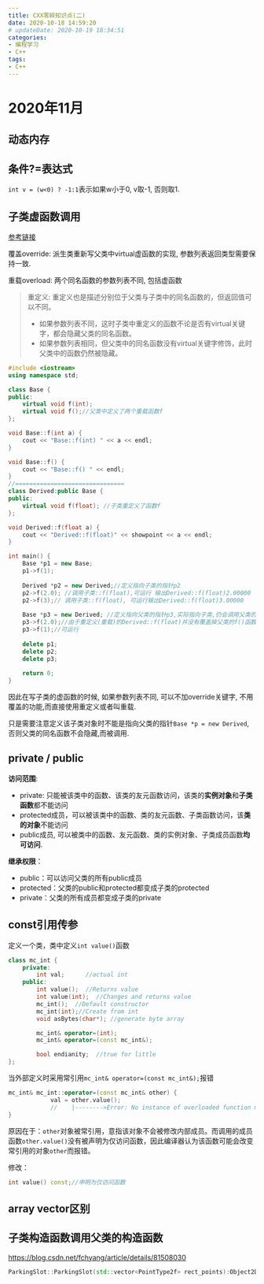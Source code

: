 ```yaml
---
title: CXX零碎知识点(二)
date: 2020-10-18 14:59:20
# updateDate: 2020-10-19 18:34:51
categories:
- 编程学习
- C++
tags:
- C++
---
```


# 2020年11月

## 动态内存

## 条件?=表达式

`int v = (w<0) ? -1:1`表示如果w小于0, v取-1, 否则取1.

## 子类虚函数调用

[参考链接](https://blog.csdn.net/ly890700/article/details/55803398)

覆盖override: 派生类重新写父类中virtual虚函数的实现, 参数列表返回类型需要保持一致.

重载overload: 两个同名函数的参数列表不同, 包括虚函数

> 重定义: 重定义也是描述分别位于父类与子类中的同名函数的，但返回值可以不同。
>
> - 如果参数列表不同，这时子类中重定义的函数不论是否有virtual关键字，都会隐藏父类的同名函数。
> - 如果参数列表相同，但父类中的同名函数没有virtual关键字修饰，此时父类中的函数仍然被隐藏。

```C++
#include <iostream>
using namespace std; 

class Base {
public:
    virtual void f(int);
    virtual void f();//父类中定义了两个重载函数f
};

void Base::f(int a) {
    cout << "Base::f(int) " << a << endl;
}

void Base::f() {
    cout << "Base::f() " << endl;
}
//===============================
class Derived:public Base {
public:
    virtual void f(float); //子类重定义了函数f
};

void Derived::f(float a) {
    cout << "Derived::f(float)" << showpoint << a << endl;
}

int main() {
    Base *p1 = new Base;
    p1->f(1);
    
    Derived *p2 = new Derived;//定义指向子类的指针p2
    p2->f(2.0); //调用子类::f(float),可运行 输出Derived::f(float)2.00000
    p2->f(3);// 调用子类::f(float), 可运行输出Derived::f(float)3.00000
    
    Base *p3 = new Derived; //定义指向父类的指针p3,实际指向子类,仍会调用父类的函数f(int)
    p3->f(2.0);//由于重定义(重载)的Derived::f(float)并没有覆盖掉父类的f()函数, 因此会调用父类::f(int), 输出Base::f(int) 2
    p3->f(1);//可运行
    
    delete p1;
    delete p2;
    delete p3;
    
    return 0;
}
```

因此在写子类的虚函数的时候, 如果参数列表不同, 可以不加override关键字, 不用覆盖的功能,而直接使用重定义或者叫重载. 

只是需要注意定义该子类对象时不能是指向父类的指针`Base *p = new Derived`, 否则父类的同名函数不会隐藏,而被调用.

## private / public

**访问范围**:

- private: 只能被该类中的函数、该类的友元函数访问，该类的**实例对象**和**子类函数**都不能访问
- protected成员，可以被该类中的函数、类的友元函数、子类函数访问，该**类的对象**不能访问
- public成员, 可以被类中的函数、友元函数、类的实例对象、子类成员函数**均可访问**.

**继承权限**：

- public：可以访问父类的所有public成员
- protected：父类的public和protected都变成子类的protected
- private：父类的所有成员都变成子类的private

## const引用传参

定义一个类，类中定义`int value()`函数

```C++
class mc_int {
    private: 
        int val;      //actual int
    public: 
        int value();  //Returns value
        int value(int);  //Changes and returns value
        mc_int();  //Default constructor
        mc_int(int);//Create from int
        void asBytes(char*); //generate byte array

        mc_int& operator=(int);
        mc_int& operator=(const mc_int&);

        bool endianity;  //true for little
};
```

当外部定义时采用常引用`mc_int& operator=(const mc_int&);`报错

```C++
mc_int& mc_int::operator=(const mc_int& other) {
            val = other.value();  
            //    |-------->Error: No instance of overloaded function matches the argument list and object (object has type quelifiers that prevent the match)
}
```

原因在于：`other`对象被常引用，意指该对象不会被修改内部成员。而调用的成员函数`other.value()`没有被声明为仅访问函数，因此编译器认为该函数可能会改变常引用的对象`other`而报错。

修改：

```C++
int value() const;//申明为仅访问函数
```

## array vector区别

## 子类构造函数调用父类的构造函数

https://blog.csdn.net/fchyang/article/details/81508030

```C++
ParkingSlot::ParkingSlot(std::vector<PointType2f> rect_points):Object2D(rect_points){}
```

